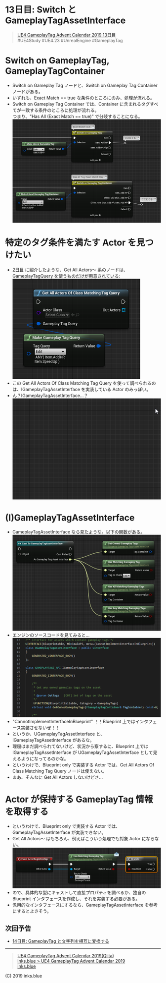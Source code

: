 # 13日目: Switch と GameplayTagAssetInterface

> [UE4 GameplayTag Advent Calendar 2019 13日目](https://qiita.com/advent-calendar/2019/ue4-gameplaytag)  
>#UE4Study #UE4.23 #UnrealEngine #GameplayTag

# Switch on GameplayTag, GameplayTagContainer

* Switch on Gameplay Tag ノードと、Switch on Gameplay Tag Container ノードがある。
* いずれも、Exact Match == true な条件のところにのみ、処理が流れる。
* Switch on Gameplay Tag Container では、Container に含まれるタグすべてが一致する条件のところに処理が流れる。  
つまり、"Has All (Exact Match == true)" で分岐することになる。
![SwitchOnGameplayTag](./Images/Day13_SwitchOnGameplayTag.png)

# 特定のタグ条件を満たす Actor を見つけたい

* [2日目](./Day02-VsActorOrComponentTags.md) に紹介したような、Get All Actors～ 系のノードは、GameplayTagQuery を使うものだけが用意されている:  
![GetAllActorsOfClassMatchingTagQuery](./Images/Day13_GetAllActorsOfClassMatchingTagQuery.png)
* この Get All Actors Of Class Matching Tag Query を使って調べられるのは、IGameplayTagAssetInterface を実装している Actor のみっぽい。
* ん？IGameplayTagAssetInterface…？  
![IGameplayTagAssetInterface](./Images/Day13_IGameplayTagAssetInterface.gif)

# (I)GameplayTagAssetInterface

* GameplayTagAssetInterface なら見たような。以下の関数がある。  
![GameplayTagAssetInterface](./Images/Day13_GameplayTagAssetInterface.png)
* エンジンのソースコードを見てみると…  
![GameplayTagAssetInterfaceOnVSCode](./Images/Day13_GameplayTagAssetInterfaceOnVSCode.png)
* "CannotImplementInterfaceInBlueprint" ！！Blueprint 上ではインタフェース実装させないぜ！！
* というか、UGameplayTagAssetInterface と、IGameplayTagAssetInterface があるな。
* 理屈はまだ調べられてないけど、状況から察するに、Blueprint 上では IGameplayTagAssetInterface が UGameplayTagAssetInterface として見えるようになってるのかな。
* というわけで、Blueprint only で実装する Actor では、Get All Actors Of Class Matching Tag Query ノードは使えない。
* まあ、そんなに Get All Actors しないけどさ…

# Actor が保持する GameplayTag 情報を取得する

* というわけで、Blueprint only で実装する Actor では、GameplayTagAssetInterface が実装できない。
* Get All Actors～ はもちろん、例えばこういう処理でも対象 Actor にならない。  
![HasMatchingGameplayTag](./Images/Day13_HasMatchingGameplayTag.png)
* ので、具体的な型にキャストして直接プロパティを調べるか、独自の Blueprint インタフェースを作成し、それを実装する必要がある。
* 汎用的なインタフェースにするなら、GameplayTagAssetInterface を参考にするとよさそう。

## 次回予告

* [14日目: GameplayTag と文字列を相互に変換する](./Day14-ConvertFromOrToString.md)

---

> [UE4 GameplayTag Advent Calendar 2019(Qiita)](https://qiita.com/advent-calendar/2019/ue4-gameplaytag)  
> [inks.blue > UE4 GameplayTag Advent Calendar 2019](./Index.md)  
> [inks.blue](../../)

(C) 2019 inks.blue
